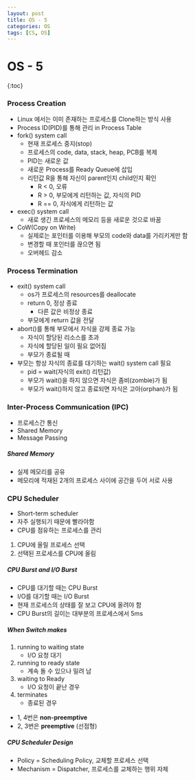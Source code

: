 ```yaml
---
layout: post
title: OS - 5
categories: OS
tags: [CS, OS]
---
```


# OS - 5

{:toc}

### Process Creation

- Linux 에서는 이미 존재하는 프로세스를 Clone하는 방식 사용
- Process ID(PID)를 통해 관리 in Process Table
- fork() system call
  - 현재 프로세스 중지(stop)
  - 프로세스의 code, data, stack, heap, PCB를 복제
  - PID는 새로운 값
  - 새로운 Process를 Ready Queue에 삽입
  - 리턴값 R을 통해 자신이 parent인지 child인지 확인
    - R < 0, 오류
    - R > 0, 부모에게 리턴하는 값, 자식의 PID
    - R == 0, 자식에게 리턴하는 값
- exec() system call
  - 새로 생긴 프로세스의 메모리 등을 새로운 것으로 바꿈
- CoW(Copy on Write)
  - 실제로는 포인터를 이용해 부모의 code와 data를 가리키게만 함
  - 변경할 때 포인터를 끊으면 됨
  - 오버헤드 감소

### Process Termination

- exit() system call
  - os가 프로세스의 resources를 deallocate
  - return 0, 정상 종료
    - 다른 값은 비정상 종료
  - 부모에게 return 값을 전달
- abort()를 통해 부모에서 자식을 강제 종료 가능
  - 자식이 할당된 리소스를 초과
  - 자식에 할당된 일이 필요 없어짐
  - 부모가 종료될 때
- 부모는 항상 자식의 종료를 대기하는 wait() system call 필요
  - pid = wait(자식의 exit() 리턴값)
  - 부모가 wait()을 하지 않으면 자식은 좀비(zombie)가 됨
  - 부모가 wait()하지 않고 종료되면 자식은 고아(orphan)가 됨

### Inter-Process Communication (IPC)

- 프로세스간 통신
- Shared Memory
- Message Passing

##### Shared Memory

- 실제 메모리를 공유
- 메모리에 적재된 2개의 프로세스 사이에 공간을 두어 서로 사용

### CPU Scheduler

- Short-term scheduler
- 자주 실행되기 때문에 빨라야함
- CPU를 점유하는 프로세스를 관리

1. CPU에 올릴 프로세스 선택
2. 선택된 프로세스를 CPU에 올림

##### CPU Burst and I/O Burst

- CPU를 대기할 때는 CPU Burst
- I/O를 대기할 때는 I/O Burst
- 현재 프로세스의 상태를 잘 보고 CPU에 올려야 함
- CPU Burst의 길이는 대부분의 프로세스에서 5ms

##### When Switch makes

1. running to waiting state
   - I/O 요청 대기
2. running to ready state
   - 계속 돌 수 있으나 밀려 남
3. waiting to Ready
   - I/O 요청이 끝난 경우
4. terminates
   - 종료된 경우

- 1, 4번은 **non-preemptive**
- 2, 3번은 **preemptive** (선점형)

##### CPU Scheduler Design

- Policy = Scheduling Policy, 교체할 프로세스 선택
- Mechanism = Dispatcher, 프로세스를 교체하는 행위 자체
